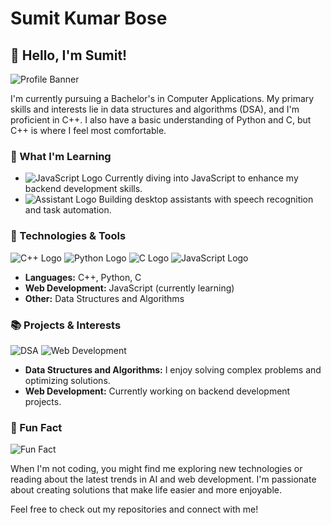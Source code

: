 # Sumit Kumar Bose

## 👋 Hello, I'm Sumit!

![Profile Banner](https://drive.google.com/file/d/16EiK15_1X-6yotp-m8CRBP4pWi44kCxC/view?usp=sharing)

I'm currently pursuing a Bachelor's in Computer Applications. My primary skills and interests lie in data structures and algorithms (DSA), and I'm proficient in C++. I also have a basic understanding of Python and C, but C++ is where I feel most comfortable.

### 🚀 What I'm Learning

- ![JavaScript Logo](https://img.icons8.com/color/48/000000/javascript.png) Currently diving into JavaScript to enhance my backend development skills.
- ![Assistant Logo](https://img.icons8.com/color/48/000000/robot-2.png) Building desktop assistants with speech recognition and task automation.

### 🔧 Technologies & Tools

![C++ Logo](https://img.icons8.com/color/48/000000/c-plus-plus-logo.png)
![Python Logo](https://img.icons8.com/color/48/000000/python.png)
![C Logo](https://img.icons8.com/color/48/000000/c-programming.png)
![JavaScript Logo](https://img.icons8.com/color/48/000000/javascript.png)

- **Languages:** C++, Python, C
- **Web Development:** JavaScript (currently learning)
- **Other:** Data Structures and Algorithms

### 📚 Projects & Interests

![DSA](https://img.icons8.com/color/48/000000/flow-chart.png)
![Web Development](https://img.icons8.com/color/48/000000/web-design.png)

- **Data Structures and Algorithms:** I enjoy solving complex problems and optimizing solutions.
- **Web Development:** Currently working on backend development projects.

### 🌟 Fun Fact

![Fun Fact](https://img.icons8.com/color/48/000000/smiling.png)

When I'm not coding, you might find me exploring new technologies or reading about the latest trends in AI and web development. I'm passionate about creating solutions that make life easier and more enjoyable.

Feel free to check out my repositories and connect with me!

<!--
**Sumitbose5/Sumitbose5** is a ✨ _special_ ✨ repository because its `README.md` (this file) appears on your GitHub profile.

Here are some ideas to get you started:

- 🔭 I’m currently working on ...
- 🌱 I’m currently learning ...
- 👯 I’m looking to collaborate on ...
- 🤔 I’m looking for help with ...
- 💬 Ask me about ...
- 📫 How to reach me: ...
- 😄 Pronouns: ...
- ⚡ Fun fact: ...
-->
